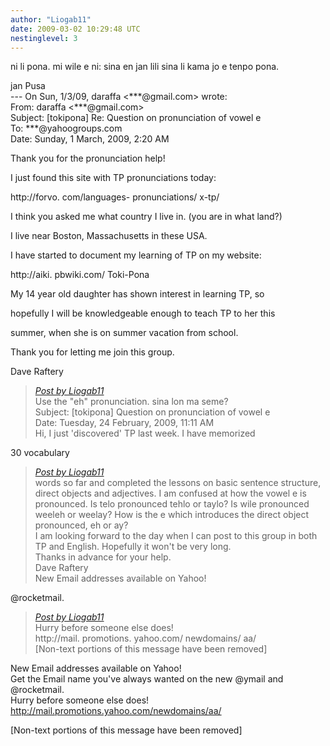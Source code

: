 ```yaml
---
author: "Liogab11"
date: 2009-03-02 10:29:48 UTC
nestinglevel: 3
---
```

ni li pona. mi wile e ni: sina en jan lili sina li kama jo e tenpo pona.  
  
jan Pusa  
\--- On Sun, 1/3/09, daraffa <\*\*\*@gmail.com> wrote:  
From: daraffa <\*\*\*@gmail.com>  
Subject: \[tokipona\] Re: Question on pronunciation of vowel e  
To: \*\*\*@yahoogroups.com  
Date: Sunday, 1 March, 2009, 2:20 AM  
  
  
  
  
  
  
  
  
  
  
  
  
Thank you for the pronunciation help!  
  
  
  
I just found this site with TP pronunciations today:  
  
http://forvo. com/languages- pronunciations/ x-tp/  
  
  
  
I think you asked me what country I live in. (you are in what land?)  
  
I live near Boston, Massachusetts in these USA.  
  
  
  
I have started to document my learning of TP on my website:  
  
http://aiki. pbwiki.com/ Toki-Pona  
  
  
  
My 14 year old daughter has shown interest in learning TP, so  
  
hopefully I will be knowledgeable enough to teach TP to her this  
  
summer, when she is on summer vacation from school.  
  
  
  
Thank you for letting me join this group.  
  
Dave Raftery  

> [_Post by Liogab11_](/xv9VYnpE/question-on-pronunciation-of-vowel-e#post2)  
> Use the "eh" pronunciation. sina lon ma seme?  
> Subject: \[tokipona\] Question on pronunciation of vowel e  
> Date: Tuesday, 24 February, 2009, 11:11 AM  
> Hi, I just 'discovered' TP last week. I have memorized  
> 

30 vocabulary  

> [_Post by Liogab11_](/xv9VYnpE/question-on-pronunciation-of-vowel-e#post2)  
> words so far and completed the lessons on basic sentence structure,  
> direct objects and adjectives. I am confused at how the vowel e is  
> pronounced. Is telo pronounced tehlo or taylo? Is wile pronounced  
> weeleh or weelay? How is the e which introduces the direct object  
> pronounced, eh or ay?  
> I am looking forward to the day when I can post to this group in both  
> TP and English. Hopefully it won't be very long.  
> Thanks in advance for your help.  
> Dave Raftery  
> New Email addresses available on Yahoo!  
> 

@rocketmail.  

> [_Post by Liogab11_](/xv9VYnpE/question-on-pronunciation-of-vowel-e#post2)  
> Hurry before someone else does!  
> http://mail. promotions. yahoo.com/ newdomains/ aa/  
> \[Non-text portions of this message have been removed\]  
> 

New Email addresses available on Yahoo!  
Get the Email name you&#39;ve always wanted on the new @ymail and @rocketmail.  
Hurry before someone else does!  
http://mail.promotions.yahoo.com/newdomains/aa/  
  
\[Non-text portions of this message have been removed\]